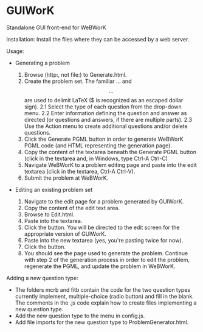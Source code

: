 # GUIWorK
Standalone GUI front-end for WeBWorK

Installation: Install the files where they can be accessed by a web server.

Usage: 

- Generating a problem
  1. Browse (http:, not file:) to Generate.html.
  2. Create the problem set.  The familiar $...$ and $$...$$ are used to delimit LaTeX (\$ is recognized as an escaped dollar sign).
     2.1 Select the type of each question from the drop-down menu.
     2.2 Enter information defining the question and answer as directed (or questions and answers, if there are multiple parts).
     2.3 Use the Action menu to create additional questions and/or delete questions.
  3. Click the Generate PGML button in order to generate WeBWorK PGML code (and HTML representing the generation page).
  4. Copy the content of the textarea beneath the Generate PGML button (click in the textarea and, in Windows, type Ctrl-A Ctrl-C)
  5. Navigate WeBWorK to a problem editing page and paste into the edit textarea (click in the textarea, Ctrl-A Ctrl-V).
  5. Submit the problem at WeBWorK.
  
- Editing an existing problem set
  1. Navigate to the edit page for a problem generated by GUIWorK.
  2. Copy the content of the edit text area.
  3. Browse to Edit.html.
  4. Paste into the textarea.
  5. Click the button.  You will be directed to the edit screen for the appropriate version of GUIWorK.
  6. Paste into the new textarea (yes, you're pasting twice for now).
  7. Click the button.
  8. You should see the page used to generate the problem.  Continue with step 2 of the generation process in order to edit the
     problem, regenerate the PGML, and update the problem in WeBWorK.
     
Adding a new question type:

- The folders mcrb and fitb contain the code for the two question types currently implement, multiple-choice (radio button) and
  fill in the blank.  The comments in the .js code explain how to create files implementing a new question type.
- Add the new question type to the menu in config.js.
- Add file imports for the new question type to ProblemGenerator.html.
